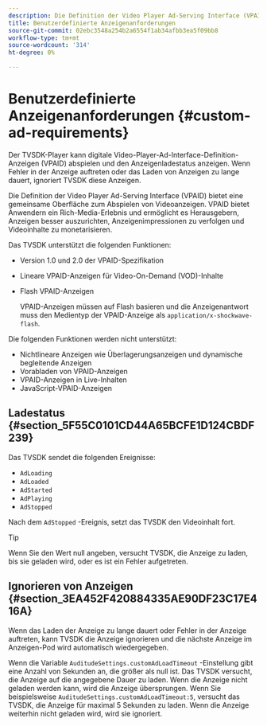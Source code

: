 ```yaml
---
description: Die Definition der Video Player Ad-Serving Interface (VPAID) bietet eine gemeinsame Oberfläche zum Abspielen von Videoanzeigen. VPAID bietet Anwendern ein Rich-Media-Erlebnis und ermöglicht es Herausgebern, Anzeigen besser auszurichten, Anzeigenimpressionen zu verfolgen und Videoinhalte zu monetarisieren.
title: Benutzerdefinierte Anzeigenanforderungen
source-git-commit: 02ebc3548a254b2a6554f1ab34afbb3ea5f09bb8
workflow-type: tm+mt
source-wordcount: '314'
ht-degree: 0%

---
```


# Benutzerdefinierte Anzeigenanforderungen {#custom-ad-requirements}

Der TVSDK-Player kann digitale Video-Player-Ad-Interface-Definition-Anzeigen (VPAID) abspielen und den Anzeigenladestatus anzeigen. Wenn Fehler in der Anzeige auftreten oder das Laden von Anzeigen zu lange dauert, ignoriert TVSDK diese Anzeigen.

Die Definition der Video Player Ad-Serving Interface (VPAID) bietet eine gemeinsame Oberfläche zum Abspielen von Videoanzeigen. VPAID bietet Anwendern ein Rich-Media-Erlebnis und ermöglicht es Herausgebern, Anzeigen besser auszurichten, Anzeigenimpressionen zu verfolgen und Videoinhalte zu monetarisieren.

<!--<a id="section_9A358902CBC24999BA34206EE2029616"></a>-->

Das TVSDK unterstützt die folgenden Funktionen:

* Version 1.0 und 2.0 der VPAID-Spezifikation
* Lineare VPAID-Anzeigen für Video-On-Demand (VOD)-Inhalte
* Flash VPAID-Anzeigen

  VPAID-Anzeigen müssen auf Flash basieren und die Anzeigenantwort muss den Medientyp der VPAID-Anzeige als `application/x-shockwave-flash`.

Die folgenden Funktionen werden nicht unterstützt:

* Nichtlineare Anzeigen wie Überlagerungsanzeigen und dynamische begleitende Anzeigen
* Vorabladen von VPAID-Anzeigen
* VPAID-Anzeigen in Live-Inhalten
* JavaScript-VPAID-Anzeigen

## Ladestatus {#section_5F55C0101CD44A65BCFE1D124CBDF239}

Das TVSDK sendet die folgenden Ereignisse:

* `AdLoading`
* `AdLoaded`
* `AdStarted`
* `AdPlaying`
* `AdStopped`

Nach dem `AdStopped` -Ereignis, setzt das TVSDK den Videoinhalt fort.

>[!TIP]
>
>Wenn Sie den Wert null angeben, versucht TVSDK, die Anzeige zu laden, bis sie geladen wird, oder es ist ein Fehler aufgetreten.

## Ignorieren von Anzeigen {#section_3EA452F420884335AE90DF23C17E416A}

Wenn das Laden der Anzeige zu lange dauert oder Fehler in der Anzeige auftreten, kann TVSDK die Anzeige ignorieren und die nächste Anzeige im Anzeigen-Pod wird automatisch wiedergegeben.

Wenn die Variable `AuditudeSettings.customAdLoadTimeout` -Einstellung gibt eine Anzahl von Sekunden an, die größer als null ist. Das TVSDK versucht, die Anzeige auf die angegebene Dauer zu laden. Wenn die Anzeige nicht geladen werden kann, wird die Anzeige übersprungen. Wenn Sie beispielsweise `AuditudeSettings.customAdLoadTimeout:5`, versucht das TVSDK, die Anzeige für maximal 5 Sekunden zu laden. Wenn die Anzeige weiterhin nicht geladen wird, wird sie ignoriert.
